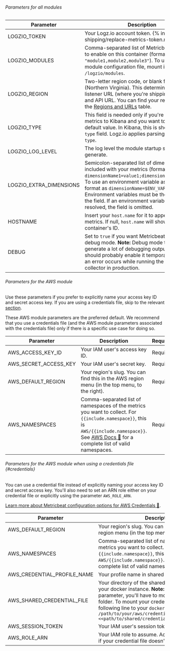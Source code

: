 ###### Parameters for all modules

| Parameter | Description | Default/Required |
|---|---|---|
| LOGZIO_TOKEN | Your Logz.io account token. {% include metric-shipping/replace-metrics-token.md %} | Required |
| LOGZIO_MODULES | Comma-separated list of Metricbeat modules to enable on this container (formatted as `"module1,module2,module3"`). To use a custom module configuration file, mount its folder to `/logzio/modules`. | Required |
| LOGZIO_REGION | Two-letter region code, or blank for US East (Northern Virginia). This determines your listener URL (where you're shipping the logs to) and API URL.  You can find your region code in the [Regions and URLs]({{site.baseurl}}/user-guide/accounts/account-region.html#regions-and-urls) table. | US East |
| LOGZIO_TYPE | This field is needed only if you're shipping metrics to Kibana and you want to override the default value.  In Kibana, this is shown in the `type` field. Logz.io applies parsing based on `type`. | `docker-collector-metrics` |
| LOGZIO_LOG_LEVEL | The log level the module startup scripts will generate. | `"INFO"` |
| LOGZIO_EXTRA_DIMENSIONS | Semicolon-separated list of dimensions to be included with your metrics (formatted as `dimensionName1=value1;dimensionName2=value2`).  To use an environment variable as a value, format as `dimensionName=$ENV_VAR_NAME`. Environment variables must be the only value in the field. If an environment variable can't be resolved, the field is omitted. | -- |
| HOSTNAME | Insert your `host.name` for it to appear in the metrics. If null, `host.name` will show the container's ID. | `` |
| DEBUG | Set to `true` if you want Metricbeat to run in debug mode. **Note:** Debug mode tends to generate a lot of debugging output, so you should probably enable it temporarily only when an error occurs while running the docker-collector in production.  | `false` |



###### Parameters for the AWS module

Use these parameters if you prefer to explicitly name your access key ID and secret access key. If you are using a credentials file, skip to the relevant [section](#credentials).

These AWS module parameters are the preferred default.  We recommend that you use a credentials file (and the AWS module parameters associated with the credentials file) only if there is a specific use case for doing so.

| Parameter | Description | Required |
|---|---|---|
| AWS_ACCESS_KEY_ID | Your IAM user's access key ID. | Required |
| AWS_SECRET_ACCESS_KEY | Your IAM user's secret key. | Required |
| AWS_DEFAULT_REGION | Your region's slug. You can find this in the AWS region menu (in the top menu, to the right). | Required |
| AWS_NAMESPACES | Comma-separated list of namespaces of the metrics you want to collect.  For `{{include.namespace}}`, this is `AWS/{{include.namespace}}`. See [AWS Docs 🔗](https://docs.aws.amazon.com/AmazonCloudWatch/latest/monitoring/aws-services-cloudwatch-metrics.html) for a complete list of valid namespaces. | Required |




###### Parameters for the AWS module when using a credentials file {#credentials}

You can use a credential file instead of explicitly naming your access key ID and secret access key. You'll also need to set an ARN role either on your credential file or explicitly using the parameter `AWS_ROLE_ARN`.

[Learn more about Metricbeat configuration options for AWS Credentials 🔗](https://www.elastic.co/guide/en/beats/metricbeat/current/metricbeat-module-aws.html#aws-credentials-config).

| Parameter | Description | Required |
|---|---|---|
| AWS_DEFAULT_REGION | Your region's slug. You can find this in the AWS region menu (in the top menu, to the right). | Required |
| AWS_NAMESPACES | Comma-separated list of namespaces of the metrics you want to collect.  For `{{include.namespace}}`, this is `AWS/{{include.namespace}}`. See [AWS Docs 🔗](https://docs.aws.amazon.com/AmazonCloudWatch/latest/monitoring/aws-services-cloudwatch-metrics.html) for a complete list of valid namespaces. | Required |
| AWS_CREDENTIAL_PROFILE_NAME | Your profile name in shared credentials file. | Required |
| AWS_SHARED_CREDENTIAL_FILE  | Your directory of the shared credentials file, in your docker instance.  **Note:** If you're using this parameter, you'll have to mount your credentials folder. To mount your credentials folder, add the following line to your `docker run` command:  `-v /path/to/your/aws/credentials/folder:<<path/to/shared/credential/file/in/docker>>:ro` | Required |
| AWS_SESSION_TOKEN | Your IAM user's session token. | -- |
| AWS_ROLE_ARN | Your IAM role to assume. Add this parameter only if your credential file doesn't include an ARN role. | -- |

